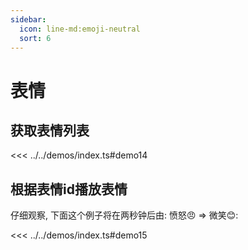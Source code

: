 ```yaml
---
sidebar:
  icon: line-md:emoji-neutral
  sort: 6
---
```


# 表情

## 获取表情列表

<<< ../../demos/index.ts#demo14

<DemoModal :demo="demo14"/>

## 根据表情id播放表情

仔细观察, 下面这个例子将在两秒钟后由: 愤怒😠 => 微笑😊:

<<< ../../demos/index.ts#demo15

<DemoModal :demo="demo15"/>

<script setup>
import {  demo14, demo15 } from '../../demos/index.ts'
</script>
